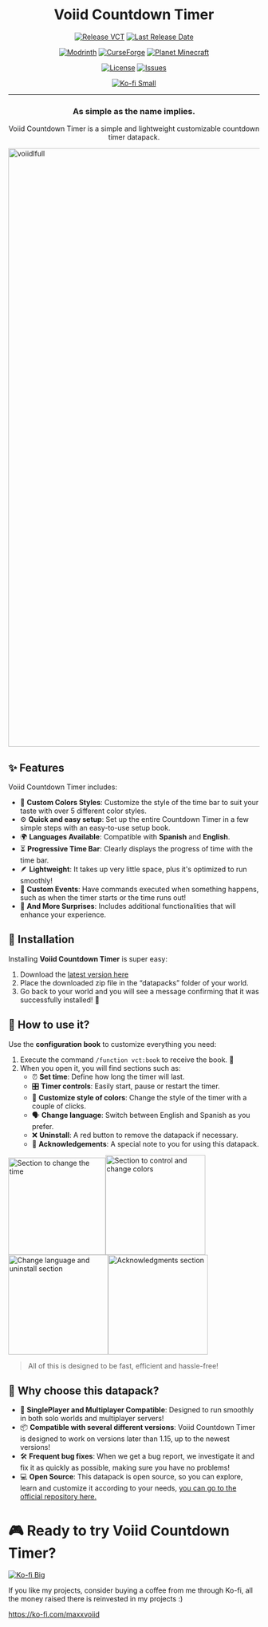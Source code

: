<div align="center">

# Voiid Countdown Timer
[![Release VCT](https://img.shields.io/github/v/release/Voiid-Studios/voiidcountdown?style=for-the-badge&logo=github&label=Release&color=fe50dc "View the latest release")](https://github.com/Voiid-Studios/voiidcountdown/releases)
[![Last Release Date](https://img.shields.io/github/release-date/Voiid-Studios/voiidcountdown?display_date=published_at&style=for-the-badge&logo=github&label=Last%20Release%20On&color=ffa130 "View the latest release")](https://github.com/Voiid-Studios/voiidcountdown/releases)

[![Modrinth](https://img.shields.io/modrinth/dt/N6N9gUha?style=for-the-badge&logo=modrinth&label=Modrinth&color=%2300AF5C "View Modrinth page")](https://modrinth.com/datapack/voiid-countdown-timer)
[![CurseForge](https://img.shields.io/curseforge/dt/1145327?style=for-the-badge&logo=curseforge&label=CurseForge&color=F16436 "View CurseForge page")](https://curseforge.com/minecraft/data-packs/vct-voiid-countdown-timer/)
[![Planet Minecraft](https://img.shields.io/badge/Minecraft-planet?style=for-the-badge&label=Planet&color=669bbc)](https://www.planetminecraft.com/data-pack/vct-voiid-countdown-timer/)

[![License](https://img.shields.io/badge/license-example?style=for-the-badge&label=Voiid%20Studios&color=ffffff "View the Voiid Studios public license")](https://github.com/Voiid-Studios/voiidstudios/blob/main/LICENSE.md)
[![Issues](https://img.shields.io/github/issues/Voiid-Studios/voiidcountdown?style=for-the-badge&logo=github&label=Issues&color=b744b8 "View or open an issue")](https://github.com/Voiid-Studios/voiidcountdown/issues)

[![Ko-fi Small](https://i.ibb.co/FKRcQdt/kofired-250px.png)](https://ko-fi.com/maxxvoiid)

---

### As simple as the name implies.
Voiid Countdown Timer is a simple and lightweight customizable countdown timer datapack.

</div>

<img src="https://i.ibb.co/Bj5TTFV/vctbannerfull.png" alt="voiidlfull" width="1200"/>

## ✨ Features
Voiid Countdown Timer includes:
- 🎨 **Custom Colors Styles**: Customize the style of the time bar to suit your taste with over 5 different color styles.
- ⚙️ **Quick and easy setup**: Set up the entire Countdown Timer in a few simple steps with an easy-to-use setup book.
- 🌍 **Languages Available**: Compatible with **Spanish** and **English**.
- ⏳ **Progressive Time Bar**: Clearly displays the progress of time with the time bar.
- 🪶 **Lightweight**: It takes up very little space, plus it's optimized to run smoothly!
- 🎈 **Custom Events**: Have commands executed when something happens, such as when the timer starts or the time runs out!
- 🎁 **And More Surprises**: Includes additional functionalities that will enhance your experience.  

## 🚀 Installation
Installing **Voiid Countdown Timer** is super easy:
1. Download the [latest version here](https://github.com/Voiid-Studios/voiidcountdown/releases/latest)
2. Place the downloaded zip file in the “datapacks” folder of your world.
3. Go back to your world and you will see a message confirming that it was successfully installed! 🎉

## 📖 How to use it?
Use the **configuration book** to customize everything you need:
1. Execute the command `/function vct:book` to receive the book. 📘
2. When you open it, you will find sections such as:
   - ⏰ **Set time**: Define how long the timer will last.
   - 🎛️ **Timer controls**: Easily start, pause or restart the timer.
   - 🌈 **Customize style of colors**: Change the style of the timer with a couple of clicks.
   - 🗣️ **Change language**: Switch between English and Spanish as you prefer.
   - ❌ **Uninstall**: A red button to remove the datapack if necessary.
   - 💖 **Acknowledgements**: A special note to you for using this datapack.

<img src="https://i.ibb.co/CWJm2Xz/Screenshot-1.png" alt="Section to change the time" width="195"/><img src="https://i.ibb.co/Nstjg0J/Screenshot-2.png" alt="Section to control and change colors" width="200"/><img src="https://i.ibb.co/nghBfwX/Screenshot-3.png" alt="Change language and uninstall section" width="200"/><img src="https://i.ibb.co/yybBb9s/image.png" alt="Acknowledgments section" width="200"/>

> All of this is designed to be fast, efficient and hassle-free!

## 🌟 Why choose this datapack?
- 👥 **SinglePlayer and Multiplayer Compatible**: Designed to run smoothly in both solo worlds and multiplayer servers!
- 📦 **Compatible with several different versions**: Voiid Countdown Timer is designed to work on versions later than 1.15, up to the newest versions!
- 🛠️ **Frequent bug fixes**: When we get a bug report, we investigate it and fix it as quickly as possible, making sure you have no problems!
- 💻 **Open Source**: This datapack is open source, so you can explore, learn and customize it according to your needs, [you can go to the official repository here.](https://github.com/Voiid-Studios/voiidcountdown/)

# 🎮 Ready to try Voiid Countdown Timer?

[![Ko-fi Big](https://i.ibb.co/zHF6WmP/kofired-400px.png)](https://ko-fi.com/maxxvoiid)

If you like my projects, consider buying a coffee from me through Ko-fi, all the money raised there is reinvested in my projects :)

https://ko-fi.com/maxxvoiid
